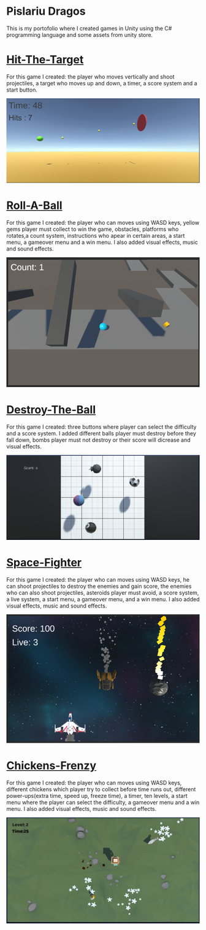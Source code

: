 # Pislariu Dragos

This is my portofolio where I created games in Unity using the C# programming language and some assets from unity store.



# [Hit-The-Target](https://github.com/dragospislariu/Hit-The-Target)
 For this game I created: the player who moves vertically and shoot projectiles, a target who moves up and down, a timer, a score system  and a start button.
 
![](/images/hitthetarget.PNG)

# [Roll-A-Ball](https://github.com/dragospislariu/RollABall)
For this game I created: the player who can moves using WASD keys, yellow gems player must collect to win the game, obstacles, platforms who rotates,a count system,  instructions who apear in certain areas, a start menu, a gameover menu and a win menu. I also added visual effects, music and sound effects.

![](/images/rollaball.PNG)

# [Destroy-The-Ball](https://github.com/dragospislariu/Destroy-The-Balls)
For this game I created: three buttons where player can select the difficulty and a score system. I added different balls player must destroy before they fall down, bombs player must not  destroy or their score will dicrease and visual effects.

![](/images/destroytheball.PNG)

# [Space-Fighter](https://github.com/dragospislariu/Space_Fighter)
For this game I created: the player who can moves using WASD keys, he can  shoot projectiles to destroy the enemies and gain score, the enemies who can also shoot projectiles, asteroids player must avoid, a score system, a live system, a start menu, a gameover menu, and a win menu. I also added visual effects, music and sound effects.

![](/images/spacefighters.PNG)

# [Chickens-Frenzy](https://github.com/dragospislariu/Chickens-Frenzy)
For this game I created: the player who can moves using WASD keys, different chickens which player try to collect before time runs out, different power-ups(extra time, speed up, freeze time), a timer, ten levels, a start menu where the player can select the difficulty, a gameover menu and a win menu. I also added visual effects, music and sound effects.

![](/images/chickensfrenzy.PNG)






